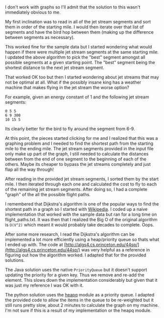 I don't work with graphs  so I'll admit that the solution to this wasn't immediately obvious to me.

My first inclination was to read in all of the jet stream segments and sort them in order of the starting mile.  I would then iterate over that list of segments and have the bird hop between them (making up the difference between segments as necessary). 

This worked fine for the sample data but I started wondering what would happen if there were multiple jet stream segments at the same starting mile.  I updated the above algorithm to pick the "best" segment amongst all possible segments at a given starting point.  The "best" segment being the shortest distance to the next jet stream segment.

That worked OK too but then I started wondering about jet streams that may not be optimal at all.  What if the possibly insane king has a weather machine that makes flying in the jet stream the worse option?

For example, given an energy constant of 1 and the following jet stream segments:

    0 5 5
    6 9 300
    10 15 5

Its clearly better for the bird to fly around the segment from 6-9.

At this point, the pieces started clicking for me and I realized that this was a graphing problem and I needed to find the shortest path from the starting mile to the ending mile.  The jet stream segments provided in the input file only make up
part of the graph, I still needed to calculate the distances between from the end of one segment to the beginning of each of the others.  Maybe its cheaper to bypass the jet streams completely and just flap all the way through!

After reading in the provided jet stream segments, I sorted them by the start mile.  I then iterated through each one and calculated the cost to fly to each of the remaining jet stream segments.  After doing so, I had a complete "graph" of the all the possible flight paths.

I remembered that Dijkstra's algorithm is one of the popular ways to find the shortest path in a graph so I started with [Wikipedia](http://en.wikipedia.org/wiki/Dijkstra%27s_algorithm).  I coded up a naive implementation that worked with the sample data but ran for a long time on flight_paths.txt.
It was then that I realized the Big O of the original algorithm is `O(V^2)` which meant it would probably take decades to complete.  Oops.

After some more research, I read the Dijkstra's algorithm can be implemented a lot more efficiently using a heap/priority queue so thats what I ended up with.  The code at [http://algs4.cs.princeton.edu/44sp/](http://algs4.cs.princeton.edu/44sp/) was very helpful as a reference in figuring out how the algorithm worked.  I adapted that for the provided solutions.

The Java solution uses the native `PriorityQueue` but it doesn't support updating the priority for a given key.  Thus we remove and re-add the element.  This slows down the implementation considerably but given that it was just my reference I was OK with it.

The python solution uses the [heapq](https://docs.python.org/2/library/heapq.html#module-heapq) module as a priority queue.  I adapted the provided code to allow the items in the queue to be re-weighted but it still runs pretty slow, about 2 minutes to calculate the graph on my machine.  I'm not sure if this is a result of my implementation or the heapq module.



